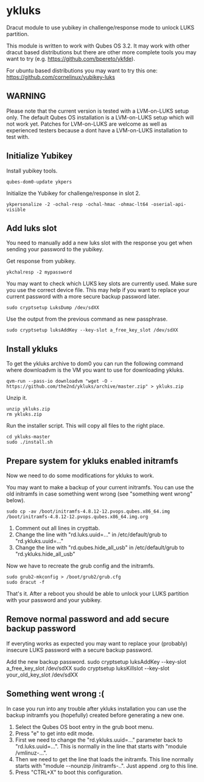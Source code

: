 # ykluks
Dracut module to use yubikey in challenge/response mode to unlock LUKS partition.

This module is written to work with Qubes OS 3.2. It may work with other dracut
based distributions but there are other more complete tools you may want to try
(e.g. https://github.com/bpereto/ykfde).

For ubuntu based distributions you may want to try this one: https://github.com/cornelinux/yubikey-luks


WARNING
-------

Please note that the current version is tested with a LVM-on-LUKS setup only. The default Qubes OS installation
is a LVM-on-LUKS setup which will not work yet. Patches for LVM-on-LUKS are welcome as well as experienced testers
because a dont have a LVM-on-LUKS installation to test with.


Initialize Yubikey
------------------

Install yubikey tools.

	qubes-dom0-update ykpers

Initialize the Yubikey for challenge/response in slot 2.

	ykpersonalize -2 -ochal-resp -ochal-hmac -ohmac-lt64 -oserial-api-visible


Add luks slot
-------------

You need to manually add a new luks slot with the response you get when sending your
password to the yubikey.

Get response from yubikey.

	ykchalresp -2 mypassword

You may want to check which LUKS key slots are currently used. Make sure you use the correct device file.
This may help if you want to replace your current password with a more secure backup password later.

	sudo cryptsetup LuksDump /dev/sdXX

Use the output from the previous command as new passphrase.

	sudo cryptsetup luksAddKey --key-slot a_free_key_slot /dev/sdXX


Install ykluks
--------------

To get the ykluks archive to dom0 you can run the following command where downloadvm is the VM you want to use for downloading ykluks.

	qvm-run --pass-io downloadvm "wget -O - https://github.com/the2nd/ykluks/archive/master.zip" > ykluks.zip

Unzip it.

	unzip ykluks.zip
	rm ykluks.zip


Run the installer script. This will copy all files to the right place.

	cd ykluks-master
	sudo ./install.sh


Prepare system for ykluks enabled initramfs
-------------------------------------------

Now we need to do some modifications for ykluks to work.

You may want to make a backup of your current initramfs. You can use the old initramfs in case something went wrong (see "something went wrong" below).

	sudo cp -av /boot/initramfs-4.8.12-12.pvops.qubes.x86_64.img /boot/initramfs-4.8.12-12.pvops.qubes.x86_64.img.org

1. Comment out all lines in crypttab.
2. Change the line with "rd.luks.uuid=..." in /etc/default/grub to "rd.ykluks.uuid=..."
3. Change the line with "rd.qubes.hide_all_usb" in /etc/default/grub to "rd.ykluks.hide_all_usb"


Now we have to recreate the grub config and the initramfs.

	sudo grub2-mkconfig > /boot/grub2/grub.cfg
	sudo dracut -f

That's it. After a reboot you should be able to unlock your LUKS partition with your password and your yubikey.


Remove normal password and add secure backup password
-----------------------------------------------------
If everyting works as expected you may want to replace your (probably) insecure LUKS password with a secure backup password.

Add the new backup password.
	sudo cryptsetup luksAddKey --key-slot a_free_key_slot /dev/sdXX
	sudo cryptsetup luksKillslot --key-slot your_old_key_slot /dev/sdXX


Something went wrong :(
-----------------------

In case you run into any trouble after ykluks installation you can use the backup initramfs you (hopefully) created before generating a new one.

1. Select the Qubes OS boot entry in the grub boot menu.
2. Press "e" to get into edit mode.
3. First we need to change the "rd.ykluks.uuid=..." parameter back to "rd.luks.uuid=...". This is normally in the line that starts with "module /vmlinuz-...".
4. Then we need to get the line that loads the initramfs. This line normally starts with "module --nounzip /initramfs-..". Just append .org to this line.
5. Press "CTRL+X" to boot this configuration.

